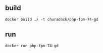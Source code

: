 
## build

```
docker build ./ -t churadock/php-fpm-74-gd
```

## run

```
docker run php-fpm-74-gd
```


